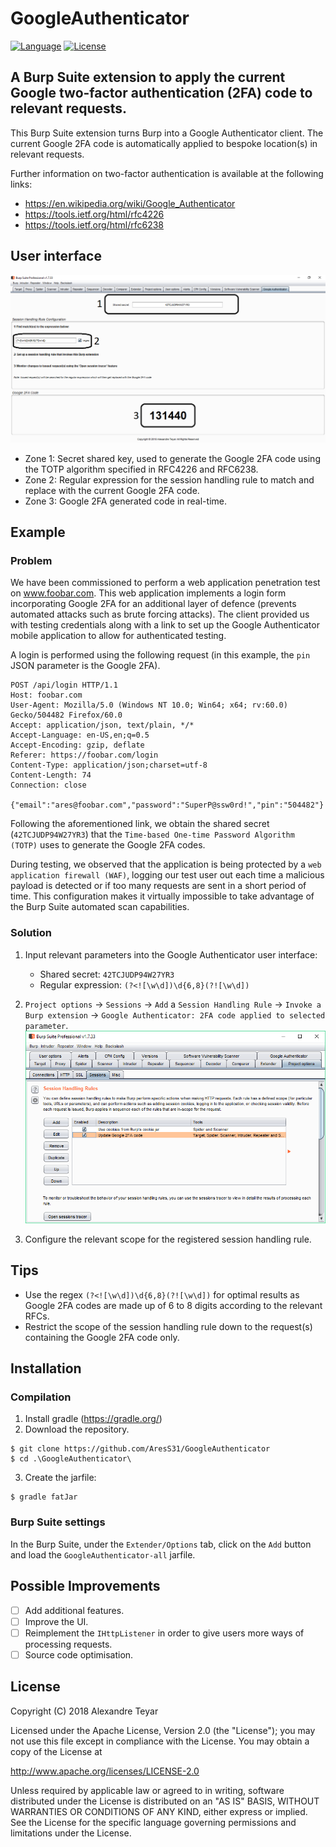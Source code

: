 # GoogleAuthenticator
[![Language](https://img.shields.io/badge/Lang-Java-blue.svg)](https://www.java.com)
[![License](https://img.shields.io/badge/License-Apache%202.0-red.svg)](https://opensource.org/licenses/Apache-2.0)

## A Burp Suite extension to apply the current Google two-factor authentication (2FA) code to relevant requests.
This Burp Suite extension turns Burp into a Google Authenticator client. The current Google 2FA code is automatically applied to bespoke location(s) in relevant requests.

Further information on two-factor authentication is available at the following links:
* <https://en.wikipedia.org/wiki/Google_Authenticator>
* <https://tools.ietf.org/html/rfc4226>
* <https://tools.ietf.org/html/rfc6238>

## User interface
![example](images/configuration-1.png)
* Zone 1: Secret shared key, used to generate the Google 2FA code using the TOTP algorithm specified in RFC4226 and RFC6238.
* Zone 2: Regular expression for the session handling rule to match and replace with the current Google 2FA code.
* Zone 3: Google 2FA generated code in real-time.

## Example
### Problem
We have been commissioned to perform a web application penetration test on www.foobar.com. This web application implements a login form incorporating Google 2FA for an additional layer of defence (prevents automated attacks such as brute forcing attacks). The client provided us with testing credentials along with a link to set up the Google Authenticator mobile application to allow for authenticated testing.

A login is performed using the following request (in this example, the `pin` JSON parameter is the Google 2FA).
```
POST /api/login HTTP/1.1
Host: foobar.com
User-Agent: Mozilla/5.0 (Windows NT 10.0; Win64; x64; rv:60.0) Gecko/504482 Firefox/60.0
Accept: application/json, text/plain, */*
Accept-Language: en-US,en;q=0.5
Accept-Encoding: gzip, deflate
Referer: https://foobar.com/login
Content-Type: application/json;charset=utf-8
Content-Length: 74
Connection: close

{"email":"ares@foobar.com","password":"SuperP@ssw0rd!","pin":"504482"}
```

Following the aforementioned link, we obtain the shared secret (`42TCJUDP94W27YR3`) that the `Time-based One-time Password Algorithm (TOTP)` uses to generate the Google 2FA codes.

During testing, we observed that the application is being protected by a `web application firewall (WAF)`, logging our test user out each time a malicious payload is detected or if too many requests are sent in a short period of time. This configuration makes it virtually impossible to take advantage of the Burp Suite automated scan capabilities.

### Solution
1. Input relevant parameters into the Google Authenticator user interface:
    * Shared secret:        `42TCJUDP94W27YR3`
    * Regular expression:   `(?<![\w\d])\d{6,8}(?![\w\d])`

2. `Project options` -> `Sessions` -> `Add` a `Session Handling Rule` -> `Invoke a Burp extension` -> `Google Authenticator: 2FA code applied to selected parameter`.
![example](images/configuration-2.png)

3. Configure the relevant scope for the registered session handling rule.

## Tips
* Use the regex `(?<![\w\d])\d{6,8}(?![\w\d])` for optimal results as Google 2FA codes are made up of 6 to 8 digits according to the relevant RFCs.
* Restrict the scope of the session handling rule down to the request(s) containing the Google 2FA code only.

## Installation
### Compilation
1. Install gradle (<https://gradle.org/>)
2. Download the repository.
```shell
$ git clone https://github.com/AresS31/GoogleAuthenticator
$ cd .\GoogleAuthenticator\
```
3. Create the jarfile:
```shell
$ gradle fatJar
```

### Burp Suite settings
In the Burp Suite, under the `Extender/Options` tab, click on the `Add` button and load the `GoogleAuthenticator-all` jarfile. 

## Possible Improvements
- [ ] Add additional features.
- [ ] Improve the UI.
- [ ] Reimplement the `IHttpListener` in order to give users more ways of processing requests.
- [ ] Source code optimisation.

## License
Copyright (C) 2018 Alexandre Teyar

Licensed under the Apache License, Version 2.0 (the "License");
you may not use this file except in compliance with the License.
You may obtain a copy of the License at

<http://www.apache.org/licenses/LICENSE-2.0>

Unless required by applicable law or agreed to in writing, software
distributed under the License is distributed on an "AS IS" BASIS,
WITHOUT WARRANTIES OR CONDITIONS OF ANY KIND, either express or implied.
See the License for the specific language governing permissions and
limitations under the License.
